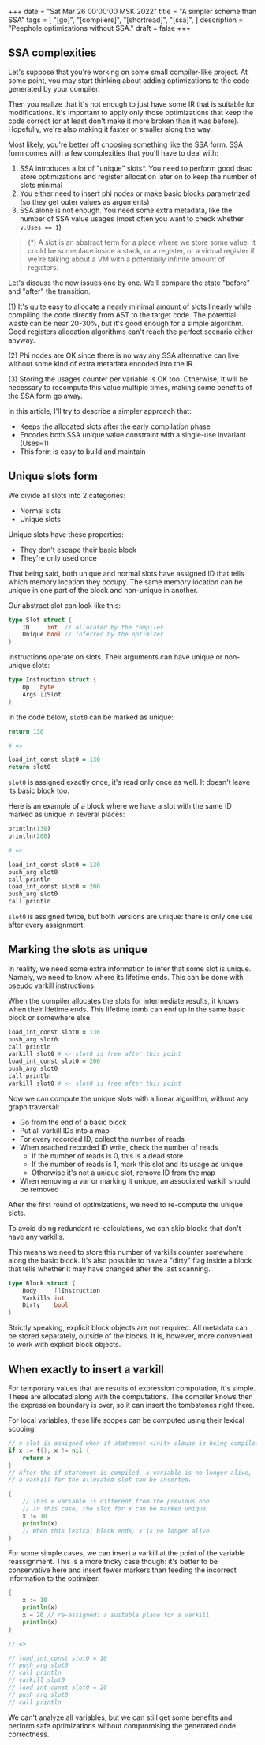 +++
date = "Sat Mar  26 00:00:00 MSK 2022"
title = "A simpler scheme than SSA"
tags = [
    "[go]",
    "[compilers]",
    "[shortread]",
    "[ssa]",
]
description = "Peephole optimizations without SSA."
draft = false
+++

## SSA complexities

Let's suppose that you're working on some small compiler-like project. At some point, you may start thinking about adding optimizations to the code generated by your compiler.

Then you realize that it's not enough to just have some IR that is suitable for modifications. It's important to apply only those optimizations that keep the code correct (or at least don't make it more broken than it was before). Hopefully, we're also making it faster or smaller along the way.

Most likely, you're better off choosing something like the SSA form. SSA form comes with a few complexities that you'll have to deal with:

1. SSA introduces a lot of "unique" slots*. You need to perform good dead store optimizations and register allocation later on to keep the number of slots minimal
2. You either need to insert phi nodes or make basic blocks parametrized (so they get outer values as arguments)
3. SSA alone is not enough. You need some extra metadata, like the number of SSA value usages (most often you want to check whether `v.Uses == 1`)

> (*) A slot is an abstract term for a place where we store some value. It could be someplace inside a stack, or a register, or a virtual register if we're talking about a VM with a potentially infinite amount of registers.

Let's discuss the new issues one by one. We'll compare the state "before" and "after" the transition.

(1) It's quite easy to allocate a nearly minimal amount of slots linearly while compiling the code directly from AST to the target code. The potential waste can be near 20-30%, but it's good enough for a simple algorithm. Good registers allocation algorithms can't reach the perfect scenario either anyway.

(2) Phi nodes are OK since there is no way any SSA alternative can live without some kind of extra metadata encoded into the IR.

(3) Storing the usages counter per variable is OK too. Otherwise, it will be necessary to recompute this value multiple times, making some benefits of the SSA form go away.

In this article, I'll try to describe a simpler approach that:

* Keeps the allocated slots after the early compilation phase
* Encodes both SSA unique value constraint with a single-use invariant (Uses=1)
* This form is easy to build and maintain

## Unique slots form

We divide all slots into 2 categories:

* Normal slots
* Unique slots

Unique slots have these properties:

* They don't escape their basic block
* They're only used once

That being said, both unique and normal slots have assigned ID that tells which memory location they occupy. The same memory location can be unique in one part of the block and non-unique in another.

Our abstract slot can look like this:

```go
type Slot struct {
    ID     int  // allocated by the compiler
    Unique bool // inferred by the optimizer
}
```

Instructions operate on slots. Their arguments can have unique or non-unique slots:

```go
type Instruction struct {
    Op   byte
    Args []Slot
}
```

In the code below, `slot0` can be marked as unique:

```ruby
return 130

# =>

load_int_const slot0 = 130
return slot0
```

`slot0` is assigned exactly once, it's read only once as well. It doesn't leave its basic block too.

Here is an example of a block where we have a slot with the same ID marked as unique in several places:

```ruby
println(130)
println(200)

# =>

load_int_const slot0 = 130
push_arg slot0
call println
load_int_const slot0 = 200
push_arg slot0
call println
```

`slot0` is assigned twice, but both versions are unique: there is only one use after every assignment.

## Marking the slots as unique

In reality, we need some extra information to infer that some slot is unique. Namely, we need to know where its lifetime ends. This can be done with pseudo varkill instructions.

When the compiler allocates the slots for intermediate results, it knows when their lifetime ends. This lifetime tomb can end up in the same basic block or somewhere else.

```ruby
load_int_const slot0 = 130
push_arg slot0
call println
varkill slot0 # <- slot0 is free after this point
load_int_const slot0 = 200
push_arg slot0
call println
varkill slot0 # <- slot0 is free after this point
```

Now we can compute the unique slots with a linear algorithm, without any graph traversal:

* Go from the end of a basic block
* Put all varkill IDs into a map
* For every recorded ID, collect the number of reads
* When reached recorded ID write, check the number of reads
    * If the number of reads is 0, this is a dead store
    * If the number of reads is 1, mark this slot and its usage as unique
    * Otherwise it's not a unique slot, remove ID from the map
* When removing a var or marking it unique, an associated varkill should be removed

After the first round of optimizations, we need to re-compute the unique slots.

To avoid doing redundant re-calculations, we can skip blocks that don't have any varkills.

This means we need to store this number of varkills counter somewhere along the basic block. It's also possible to have a "dirty" flag inside a block that tells whether it may have changed after the last scanning.

```go
type Block struct {
    Body     []Instruction
    Varkills int
    Dirty    bool
}
```

Strictly speaking, explicit block objects are not required. All metadata can be stored separately, outside of the blocks. It is, however, more convenient to work with explicit block objects.

## When exactly to insert a varkill

For temporary values that are results of expression computation, it's simple. These are allocated along with the computations. The compiler knows then the expression boundary is over, so it can insert the tombstones right there.

For local variables, these life scopes can be computed using their lexical scoping.

```go
// x slot is assigned when if statement <init> clause is being compiled
if x := f(); x != nil {
    return x
}
// After the if statement is compiled, x variable is no longer alive,
// a varkill for the allocated slot can be inserted.

{
    // This x variable is different from the previous one.
    // In this case, the slot for x can be marked unique.
    x := 10
    println(x)
    // When this lexical block ends, x is no longer alive.
}
```

For some simple cases, we can insert a varkill at the point of the variable reassignment. This is a more tricky case though: it's better to be conservative here and insert fewer markers than feeding the incorrect information to the optimizer.

```go
{
    x := 10
    println(x)
    x = 20 // re-assigned: a suitable place for a varkill
    println(x)
}

// =>

// load_int_const slot0 = 10
// push_arg slot0
// call println
// varkill slot0
// load_int_const slot0 = 20
// push_arg slot0
// call println
```

We can't analyze all variables, but we can still get some benefits and perform safe optimizations without compromising the generated code correctness.
